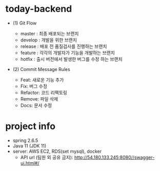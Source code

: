 # today-backend
- (1) Git Flow
  - master : 최종 배포되는 브랜치   
  - develop : 개발을 위한 브랜치   
  - release : 배포 전 품질검사를 진행하는 브랜치  
  - feature : 각각의 개발자가 기능을 개발하는 브랜치   
  - hotfix : 출시 버전에서 발생한 버그를 수정 하는 브랜치  

- (2) Commit Message Rules
  - Feat: 새로운 기능 추가
  - Fix: 버그 수정
  - Refactor: 코드 리팩토링
  - Remove: 파일 삭제
  - Docs: 문서 수정

# project info
- spring 2.6.5
- Java 11 (JDK 11)
- server: AWS EC2, RDS(set mysql), docker
  - API url (팀원 외 공유 금지): 
    http://54.180.133.245:8080//swagger-ui.html#/

